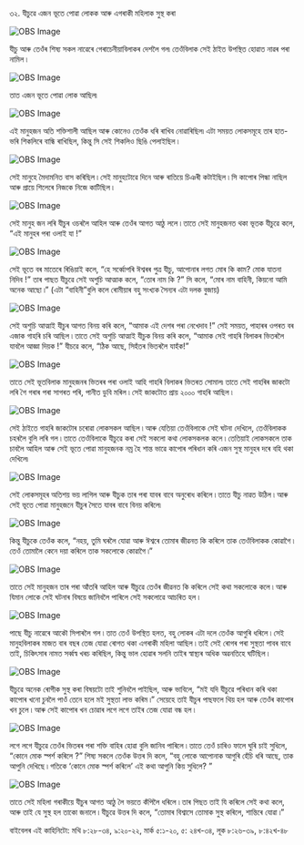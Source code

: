 ৩২. যীচুৱে এজন ভূতে পোৱা লোকক আৰু এগৰাকী মহিলাক সুস্থ কৰা

![OBS Image](https://cdn.door43.org/obs/jpg/360px/obs-en-32-01.jpg)

যীচু আৰু তেওঁৰ শিষ্য সকল নাৱেৰে গেৰাচেনীয়াবিলাকৰ দেশলৈ গল৷ তেওঁবিলাক সেই ঠাইত উপস্থিত হোৱাত নাৱৰ পৰা নামিল ৷

![OBS Image](https://cdn.door43.org/obs/jpg/360px/obs-en-32-02.jpg)

তাত এজন ভূতে পোৱা লোক আছিল৷

![OBS Image](https://cdn.door43.org/obs/jpg/360px/obs-en-32-03.jpg)

এই মানুহজন অতি শক্তিশালী আছিল আৰু কোনেও তেওঁক ধৰি ৰাখিব নোৱাৰিছিল৷ এটা সময়ত লোকসমূহে তাৰ হাত-ভৰি শিকলিৰে বান্ধি ৰাখিছিল, কিন্তু সি সেই শিকলিও ছিঙি পেলাইছিল ৷

![OBS Image](https://cdn.door43.org/obs/jpg/360px/obs-en-32-04.jpg)

সেই মানুহে মৈদামনিত বাস কৰিছিল ৷ সেই মানুহটোৱে  দিনে আৰু ৰাতিয়ে চিঞৰী কটাইছিল ৷ সি কাপোৰ পিন্ধা নাছিল আৰু প্ৰায়ে শিলেৰে নিজকে নিজে কাটিছিল ৷

![OBS Image](https://cdn.door43.org/obs/jpg/360px/obs-en-32-05.jpg)

সেই মানুহ জন লৰি যীচুৰ ওচৰলৈ আহিল আৰু তেওঁৰ আগত আঠু ললে ৷ তাতে সেই মানুহজনত থকা ভূতক যীচুৱে কলে, “এই মানুহৰ পৰা ওলাই যা !”

![OBS Image](https://cdn.door43.org/obs/jpg/360px/obs-en-32-06.jpg)

সেই ভূতে বৰ মাতেৰে ৰিঙিয়াই কলে, “হে সৰ্ব্বোপৰি ঈশ্বৰৰ পুত্ৰ যীচু, আপোনাৰ লগত মোৰ কি কাম? মোক যাতনা নিদিব !” তাৰ পাছত যীচুৱে সেই অশুচি আত্মাক কলে, “তোৰ নাম কি ?” সি কলে, “মোৰ নাম বাহিনী, কিয়নো আমি অনেক আছো ৷” (এটা “বাহিনী”বুলি কলে ৰোমীয়াৰ বহু সংখ্যক সৈন্যৰ এটা দলক বুজায়)

![OBS Image](https://cdn.door43.org/obs/jpg/360px/obs-en-32-07.jpg)

সেই অশুচি আত্মাই যীচুৰ আগত বিনয় কৰি কলে, “আমাক এই দেশৰ পৰা নেখেদাব !” সেই সময়ত, পাহাৰৰ ওপৰত বৰ এজাক গাহৰি চৰি আছিল ৷ তাতে সেই অশুচি আত্মাই যীচুক বিনয় কৰি কলে, “আমাক সেই গাহৰি বিলাকৰ ভিতৰলৈ যাবলৈ আজ্ঞা দিয়ক !” যীচৱে কলে, “ঠিক আছে, সিহঁতৰ ভিতৰলৈ যাহঁক!”

![OBS Image](https://cdn.door43.org/obs/jpg/360px/obs-en-32-08.jpg)

তাতে সেই ভূতবিলাক মানুহজনৰ ভিতৰৰ পৰা ওলাই আহি গাহৰি বিলাকৰ ভিতৰত সোমাল৷ তাতে সেই গাহৰিৰ জাকটো  লৰি গৈ গৰাৰ পৰা সাগৰত পৰি, পানীত ডুবি মৰিল ৷ সেই জাকটোত প্ৰায় ২০০০ গাহৰি আছিল ৷

![OBS Image](https://cdn.door43.org/obs/jpg/360px/obs-en-32-09.jpg)

সেই ঠাইতে গাহৰি জাকটোৰ চৰোৱা লোকসকল আছিল ৷ আৰু যেতিয়া তেওঁবিলাকে সেই ঘটনা দেখিলে, তেওঁবিলাকক চহৰলৈ বুলি লৰি গল ৷ তাতে তেওঁবিলাকে যীচুৱে কৰা সেই সকলো কথা লোকসকলক কলে ৷ তেতিয়াই লোকসকলে  তাক চাবলৈ আহিল আৰু সেই ভূতে পোৱা মানুহজনক নম্ৰ হৈ শান্ত ভাৱে কাপোৰ পৰিধান কৰি এজন সুস্থ মানুহৰ দৰে বহি থকা দেখিলে৷

![OBS Image](https://cdn.door43.org/obs/jpg/360px/obs-en-32-10.jpg)

সেই লোকসমূহৰ অতিশয় ভয় লাগিল আৰু যীচুক তাৰ পৰা যাবৰ বাবে অনুৰোধ কৰিলে ৷ তাতে যীচু নাৱত উঠিল ৷ আৰু সেই ভূতে পোৱা মানুহজনে যীচুৰ সৈতে যাবৰ বাবে বিনয় কৰিলে৷

![OBS Image](https://cdn.door43.org/obs/jpg/360px/obs-en-32-11.jpg)

কিন্তু যীচুকে তেওঁক কলে, “নহয়, তুমি ঘৰলৈ যোৱা আৰু ঈশ্বৰে তোমাৰ জীৱনত কি কৰিলে তাক তেওঁবিলাকক কোৱাগৈ ৷ তেওঁ তোমালৈ কেনে দয়া কৰিলে তাক সকলোকে কোৱাগৈ ৷”

![OBS Image](https://cdn.door43.org/obs/jpg/360px/obs-en-32-12.jpg)

তাতে সেই মানুহজন তাৰ পৰা আঁতৰি আহিল আৰু যীচুৱে তেওঁৰ জীৱনত কি কৰিলে সেই কথা সকলোকে কলে ৷ আৰু যিমান লোকে সেই ঘটনাৰ বিষয়ে জানিবলৈ পাৰিলে সেই সকলোৱে আচৰিত হল ৷

![OBS Image](https://cdn.door43.org/obs/jpg/360px/obs-en-32-13.jpg)

পাছে যীচু নাৱেৰে আকৌ সিপাৰলৈ গল ৷ তাত তেওঁ উপস্থিত হলত, বহু লোকৰ এটা দলে তেওঁক আগুৰি ধৰিলে ৷ সেই মানুহবিলাকৰ মাজত বাৰ বছৰ তেজ যোৱা ৰোগত থকা এগৰাকী মহিলা আছিল ৷ তাই সেই ৰোগৰ পৰা সুস্থতা পাবৰ বাবে তাই, চিকিৎসাৰ নামত সৰ্ব্বস্ব খৰচ কৰিছিল, কিন্তু ভাল হোৱাৰ সলনি  তাইৰ স্বাস্থ্যৰ অধিক অৱনতিহে ঘটিছিল ৷

![OBS Image](https://cdn.door43.org/obs/jpg/360px/obs-en-32-14.jpg)

যীচুৱে অনেক ৰোগীক সুস্থ কৰা বিষয়টো তাই শুনিবলৈ পাইছিল, আৰু ভাবিলে, “মই যদি যীচুৱে পৰিধান কৰি থকা কাপোৰ খনো চুবলৈ পাওঁ তেনে হলে মই সুস্থতা লাভ কৰিম ৷” সেয়েহে তাই যীচুৰ পাছফলে থিয় হল আৰু তেওঁৰ কাপোৰ খন চুলে ৷ আৰু সেই কাপোৰ খন চোৱাৰ লগে লগে তাইৰ তেজ যোৱা বন্ধ হল ৷

![OBS Image](https://cdn.door43.org/obs/jpg/360px/obs-en-32-15.jpg)

লগে লগে যীচুৱে তেওঁৰ ভিতৰৰ পৰা শক্তি বাহিৰ হোৱা বুলি জানিব পাৰিলে ৷ তাতে তেওঁ চাৰিও ফালে ঘুৰি চাই সুধিলে, “কোনে মোক স্পৰ্শ কৰিলে ?” শিষ্য সকলে তেওঁক উত্তৰ দি কলে, “বহু লোকে আপোনাক আগুৰি হেঁচি ধৰি আছে, তাক আপুনি দেখিছে ৷ গতিকে ‘কোনে মোক স্পৰ্শ কৰিলে’ এই কথা আপুনি কিয় সুধিলে? ”

![OBS Image](https://cdn.door43.org/obs/jpg/360px/obs-en-32-16.jpg)

তাতে সেই মহিলা গৰাকীয়ে যীচুৰ আগত আঠু লৈ ভয়তে কঁপিলৈ ধৰিলে ৷ তাৰ পিছত তাই যি কৰিলে সেই কথা কলে, আৰু তাই যে সুস্থ হল তাকো জনালে ৷ যীচুৱে উত্তৰ দি কলে, “তোমাৰ বিশ্বাসে তোমাক সুস্থ কৰিলে, শান্তিৰে যোৱা ৷”

বাইবেলৰ এই কাহিনিটো: মথি ৮:২৮-৩৪, ৯:২০-২২, মাৰ্ক ৫:১-২০, ৫: ২৪খ-৩৪, লূক ৮:২৬-৩৯, ৮:৪২খ-৪৮

